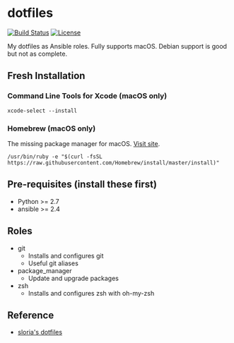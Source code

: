 # dotfiles

[![Build Status](https://travis-ci.org/ohing504/dotfiles.svg?branch=master)](https://travis-ci.org/ohing504/dotfiles)
[![License](https://img.shields.io/badge/License-MIT-blue.svg)](https://raw.githubusercontent.com/ohing504/dotfiles/master/LICENSE)

My dotfiles as Ansible roles.
Fully supports macOS. Debian support is good but not as complete.

## Fresh Installation

### Command Line Tools for Xcode (macOS only) 

```shell
xcode-select --install
```

### Homebrew (macOS only)

The missing package manager for macOS.
[Visit site](https://brew.sh/).

```shell
/usr/bin/ruby -e "$(curl -fsSL https://raw.githubusercontent.com/Homebrew/install/master/install)"
```

## Pre-requisites (install these first)

* Python >= 2.7
* ansible >= 2.4


## Roles

* git
  - Installs and configures git
  - Useful git aliases
* package_manager
  - Update and upgrade packages
* zsh
  - Installs and configures zsh with oh-my-zsh

## Reference

* [sloria's dotfiles](https://github.com/sloria/dotfiles)

